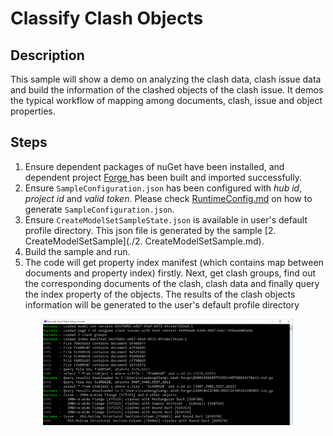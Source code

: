 # Classify Clash Objects

## Description
This sample will show a demo on analyzing the clash data, clash issue data and build the information of the clashed objects of the clash issue. It demos the typical workflow of mapping among documents, clash, issue and object properties. 

## Steps
1. Ensure dependent packages of nuGet have been installed, and dependent project [Forge ](./samples/auxiliary/Forge) has been built and imported successfully. 
2. Ensure ` SampleConfiguration.json ` has been configured with _hub id_, _project id_ and _valid token_. Please check [RuntimeConfig.md](../RuntimeConfig.md) on how to generate ` SampleConfiguration.json `.
3. Ensure ` CreateModelSetSampleState.json ` is available in user's default profile directory. This json file is generated by the sample [2. CreateModelSetSample](./2. CreateModelSetSample.md).
4. Build the sample and run.
5. The code will get property index manifest (which contains map between documents and property index) firstly. Next, get clash groups, find out the corresponding documents of the clash, clash data and finally query the index property of the objects. The results of the clash objects information will be generated to the user's default profile directory  

  <p align="center"><img src="./images/classify.png" width="400"></p>   

